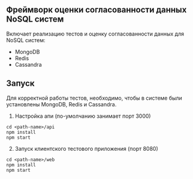 ## Фреймворк оценки согласованности данных NoSQL систем

Включает реализацию тестов и оценку согласованности данных для NoSQL систем:

- MongoDB
- Redis
- Cassandra

## Запуск

Для корректной работы тестов, необходимо, чтобы в системе были установлены MongoDB,
Redis и Cassandra.  

1. Настройка апи (по-умолчанию занимает порт 3000)

```
cd <path-name>/api
npm install
npm start
```

2. Запуск клиентского тестового приложения (порт 8080)

```
cd <path-name>/web
npm install
npm start
```
